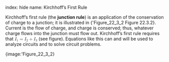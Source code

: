 index: hide
name: Kirchhoff’s First Rule

Kirchhoff’s first rule (the  **junction rule**) is an application of the conservation of charge to a junction; it is illustrated in {'Figure_22_3_2 Figure 22.3.2}. Current is the flow of charge, and charge is conserved; thus, whatever charge flows into the junction must flow out. Kirchhoff’s first rule requires that <math xmlns:m="http://www.w3.org/1998/Math/MathML" xmlns:fo="urn:oasis:names:tc:opendocument:xmlns:xsl-fo-compatible:1.0" xmlns:md="http://cnx.rice.edu/mdml" xmlns="http://cnx.rice.edu/cnxml"><semantics><mrow><mrow><mrow><msub><mi>I</mi><mrow><mn>1</mn></mrow></msub><mo stretchy="false">=</mo><mrow><msub><mi>I</mi><mrow><mn>2</mn></mrow></msub><mo stretchy="false">+</mo><msub><mi>I</mi><mrow><mn>3</mn></mrow></msub></mrow></mrow></mrow><mrow/></mrow><annotation encoding="StarMath 5.0"> size 12&#123;I rSub &#123; size 8&#123;1&#125; &#125; =I rSub &#123; size 8&#123;2&#125; &#125; +I rSub &#123; size 8&#123;3&#125; &#125; &#125; &#123;&#125;</annotation></semantics></math> (see figure). Equations like this can and will be used to analyze circuits and to solve circuit problems.


{image:'Figure_22_3_2}
        
